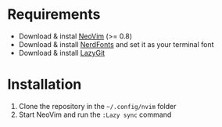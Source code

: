 # Requirements

- Download & instal [NeoVim](https://github.com/neovim/neovim/blob/master/INSTALL.md) (>= 0.8)
- Download & install [NerdFonts](https://www.nerdfonts.com/font-downloads) and set it as your terminal font
- Download & install [LazyGit](https://github.com/jesseduffield/lazygit?tab=readme-ov-file#installation)

# Installation

1. Clone the repository in the ```~/.config/nvim``` folder
2. Start NeoVim and run the ```:Lazy sync``` command 
